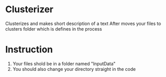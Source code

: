 # Clusterizer
Clusterizes and makes short description of a text
After moves your files to clusters folder which is defines in the process

# Instruction
1) Your files shold be in a folder named "InputData"
2) You should also change your directory straight in the code
